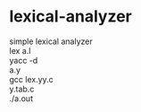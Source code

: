# lexical-analyzer
simple lexical analyzer <br />
lex a.l <br /> 
yacc -d <br />
a.y <br /> 
gcc lex.yy.c <br />
y.tab.c  <br /> 
./a.out <br />

